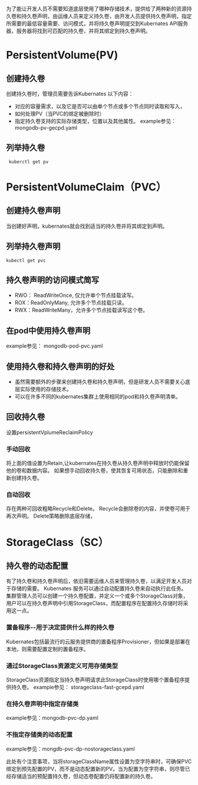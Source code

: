 为了能让开发人员不需要知道底层使用了哪种存储技术，提供给了两种新的资源持久卷和持久卷声明，由运维人员来定义持久卷，由开发人员提供持久卷声明，指定所需要的最低容量需要、访问模式，并将持久卷声明提交到Kubernates API服务器，服务器将找到可匹配的持久卷，并将其绑定到持久卷声明。
# PersistentVolume(PV)
## 创建持久卷
创建持久卷时，管理员需要告诉Kubernates 以下内容：
- 对应的容量需求，以及它是否可以由单个节点或多个节点同时读取和写入，
- 如何处理PV（当PVC的绑定被删除时）
- 指定持久卷支持的实际存储类型，位置以及其他属性。
example参见：mongodb-pv-gecpd.yaml
## 列举持久卷
 ```
  kuberctl get pv
 ```
# PersistentVolumeClaim（PVC）
## 创建持久卷声明
当创建好声明，kubernates就会找到适当的持久卷并将其绑定到声明。
## 列举持久卷声明
```
kubectl get pvc
```
## 持久卷声明的访问模式简写
- RWO： ReadWriteOnce,  仅允许单个节点挂载读写。
- ROX：ReadOnlyMany, 允许多个节点挂载只读。
- RWX：ReadWriteMany，允许多个节点挂载读写这个卷。
## 在pod中使用持久卷声明
example参见： mongodb-pod-pvc.yaml
## 使用持久卷和持久卷声明的好处
- 虽然需要额外的步骤来创建持久卷和持久卷声明，但是研发人员不需要关心底层实际使用的存储技术。
- 可以在许多不同的kubernates集群上使用相同的pod和持久卷声明清单。
## 回收持久卷
设置persistentVplumeReclaimPolicy
### 手动回收
将上面的值设置为Retain,让kubernates在持久卷从持久卷声明中释放时仍能保留他的卷和数据内容。
如果想手动回收持久卷，使其恢复可用状态，只能删除和重新创建持久卷。
### 自动回收
存在两种可回收粗略Recycle和Delete。
Recycle会删除卷的内容，并使卷可用于再次声明。
Delete策略删除底层存储，
# StorageClass（SC）
## 持久卷的动态配置
有了持久卷和持久卷声明后，依旧需要运维人员来管理持久卷，以满足开发人员对于存储的需要。
Kubernates 服务可以通过自动配置持久卷来自动执行此任务。
集群管理人员可以创建一个持久卷配置，并定义一个或多个StorageClass对象，用户可以在持久卷声明中引用StorageClass，而配置程序在配置持久存储时将采用这一点。
### 置备程序--用于决定提供什么样的持久卷
Kubernates包括最流行的云服务提供商的置备程序Provisioner，但如果是部署在本地，则需要配置定制的置备程序。
### 通过StorageClass资源定义可用存储类型
StorageClass资源指定当持久卷声明请求此StorageClass时使用哪个置备程序提供持久卷。
example参见： storageclass-fast-gcepd.yaml
### 在持久卷声明中指定存储类
example参见：mongodb-pvc-dp.yaml
### 不指定存储类的动态配置
example参见：mongdb-pvc-dp-nostorageclass.yaml

此处有个注意事项，当将storageClassName属性设置为空字符串时，可确保PVC绑定到预先配置的PV，而不是动态配置新的PV。当为配置为空字符串，则尽管已经存储适当的预配置持久卷，但动态卷配置仍将配置新的持久卷。
